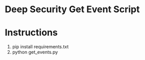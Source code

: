 Deep Security Get Event Script
====

# Instructions
1. pip install requirements.txt
2. python get_events.py
